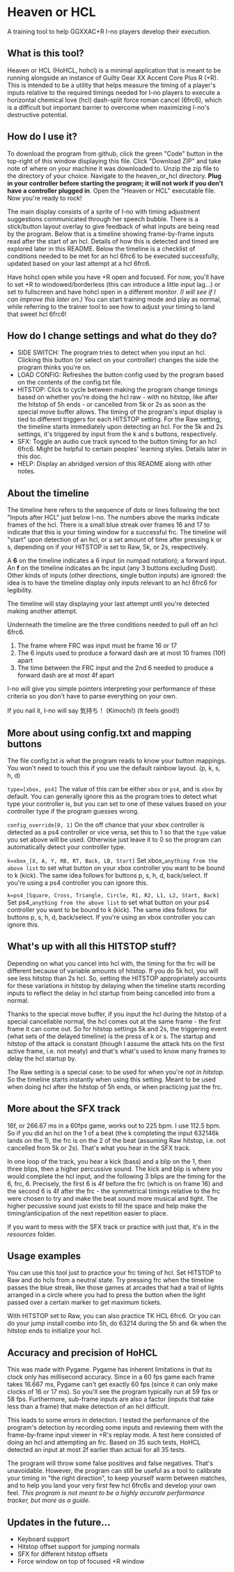 # Heaven or HCL
A training tool to help GGXXAC+R I-no players develop their execution.

## What is this tool?
Heaven or HCL (HoHCL, hohcl) is a minimal application that is meant to be running alongside an instance of Guilty Gear XX Accent Core Plus R (+R). This is intended to be a utility that helps measure the timing of a player's inputs relative to the required timings needed for I-no players to execute a horizontal chemical love (hcl) dash-split force roman cancel (6frc6), which is a difficult but important barrier to overcome when maximizing I-no's destructive potential.

## How do I use it?
To download the program from github, click the green "Code" button in the top-right of this window displaying this file. Click "Download ZIP" and take note of where on your machine it was downloaded to. Unzip the zip file to the directory of your choice. Navigate to the heaven_or_hcl directory. **Plug in your controller before starting the program; it will not work if you don't have a controller plugged in**. Open the "Heaven or HCL" executable file. Now you're ready to rock!

The main display consists of a sprite of I-no with timing adjustment suggestions communicated through her speech bubble. There is a stick/button layout overlay to give feedback of what inputs are being read by the program. Below that is a timeline showing frame-by-frame inputs read after the start of an hcl. Details of how this is detected and timed are explored later in this README. Below the timeline is a checklist of conditions needed to be met for an hcl 6frc6 to be executed successfully, updated based on your last attempt at a hcl 6frc6.

Have hohcl open while you have +R open and focused. For now, you'll have to set +R to windowed/borderless (this can introduce a little input lag...) or set to fullscreen and have hohcl open in a different monitor. *(I will see if I can improve this later on.)* You can start training mode and play as normal, while referring to the trainer tool to see how to adjust your timing to land that sweet hcl 6frc6!

## How do I change settings and what do they do?

- SIDE SWITCH: The program tries to detect when you input an hcl. Clicking this button (or select on your controller) changes the side the program thinks you're on.
- LOAD CONFIG: Refreshes the button config used by the program based on the contents of the config.txt file. 
- HITSTOP: Click to cycle between making the program change timings based on whether you're doing the hcl raw - with no hitstop, like after the hitstop of 5h ends - or cancelled from 5k or 2s as soon as the special move buffer allows. The timing of the program's input display is tied to different triggers for each HITSTOP setting. For the Raw setting, the timeline starts immediately upon detecting an hcl. For the 5k and 2s settings, it's triggered by input from the k and s buttons, respectively.
- SFX: Toggle an audio cue track synced to the button timing for an hcl 6frc6. Might be helpful to certain peoples' learning styles. Details later in this doc.
- HELP: Display an abridged version of this README along with other notes.

## About the timeline
The timeline here refers to the sequence of dots or lines following the text "Inputs after HCL" just below I-no. The numbers above the marks indicate frames of the hcl. There is a small blue streak over frames 16 and 17 to indicate that this is your timing window for a successful frc. The timeline will "start" upon detection of an hcl, or a set amount of time after pressing k or s, depending on if your HITSTOP is set to Raw, 5k, or 2s, respectively. 

A **6** on the timeline indicates a 6 input (in numpad notation); a forward input. An **f** on the timeline indicates an frc input (any 3 buttons excluding Dust). Other kinds of inputs (other directions, single button inputs) are ignored: the idea is to have the timeline display only inputs relevant to an hcl 6frc6 for legibility. 

The timeline will stay displaying your last attempt until you're detected making another attempt.

Underneath the timeline are the three conditions needed to pull off an hcl 6frc6.
1. The frame where FRC was input must be frame 16 or 17
2. The 6 inputs used to produce a forward dash are at most 10 frames (10f) apart
3. The time between the FRC input and the 2nd 6 needed to produce a forward dash are at most 4f apart

I-no will give you simple pointers interpreting your performance of these criteria so you don't have to parse everything on your own.

If you nail it, I-no will say 気持ち！ (Kimochi!) (It feels good!)

## More about using config.txt and mapping buttons
The file config.txt is what the program reads to know your button mappings. 
You won't need to touch this if you use the default rainbow layout. (p, k, s, h, d)

`type=[xbox, ps4]`
The value of this can be either `xbox` or `ps4`, and is `xbox` by default. You can generally ignore this as the program tries to detect what type your controller is, but you can set to one of these values based on your controller type if the program guesses wrong.

`config_override[0, 1]`
On the off chance that your xbox controller is detected as a ps4 controller or vice versa, set this to 1 so that the `type` value you set above will be used. Otherwise just leave it to 0 so the program can automatically detect your controller type.

`k=xbox_[X, A, Y, RB, RT, Back, LB, Start]`
Set xbox_`anything from the above list` to set what button on your xbox controller you want to be bound to k (kick). The same idea follows for buttons p, s, h, d, back/select. If you're using a ps4 controller you can ignore this.

`k=ps4_[Square, Cross, Triangle, Circle, R1, R2, L1, L2, Start, Back]`
Set ps4_`anything from the above list` to set what button on your ps4 controller you want to be bound to k (kick). The same idea follows for buttons p, s, h, d, back/select. If you're using an xbox controller you can ignore this.


## What's up with all this HITSTOP stuff?
Depending on what you cancel into hcl with, the timing for the frc will be different because of variable amounts of hitstop. If you do 5k hcl, you will see less hitstop than 2s hcl. So, setting the HITSTOP appropriately accounts for these variations in hitstop by delaying when the timeline starts recording inputs to reflect the delay in hcl startup from being cancelled into from a normal.

Thanks to the special move buffer, if you input the hcl during the hitstop of a special cancellable normal, the hcl comes out at the same frame - the first frame it can come out. So for hitstop settings 5k and 2s, the triggering event (what sets of the delayed timeline) is the press of k or s. The startup and hitstop of the attack is constant (though I assume the attack hits on the first active frame, i.e. not meaty) and that's what's used to know many frames to delay the hcl startup by.

The Raw setting is a special case: to be used for when you're *not in hitstop*. So the timeline starts instantly when using this setting. Meant to be used when doing hcl after the hitstop of 5h ends, or when practicing just the frc.

## More about the SFX track
16f, or 266.67 ms in a 60fps game, works out to 225 bpm. I use 112.5 bpm. So if you did an hcl on the 1 of a beat (the k completing the input 632146k lands on the 1), the frc is on the 2 of the beat (assuming Raw hitstop, i.e. not cancelled from 5k or 2s). That's what you hear in the SFX track.

In one loop of the track, you hear a kick (bass) and a blip on the 1, then three blips, then a higher percussive sound. The kick and blip is where you would complete the hcl input, and the following 3 blips are the timing for the 6, frc, 6. Precisely, the first 6 is 4f before the frc (which is on frame 16) and the second 6 is 4f after the frc - the symmetrical timings relative to the frc were chosen to try and make the beat sound more musical and tight. The higher pecussive sound just exists to fill the space and help make the timing/anticipation of the next repetition easier to place. 

If you want to mess with the SFX track or practice with just that, it's in the *resources* folder.

## Usage examples
You can use this tool just to practice your frc timing of hcl. Set HITSTOP to Raw and do hcls from a neutral state. Try pressing frc when the timeline passes the blue streak, like those games at arcades that had a trail of lights arranged in a circle where you had to press the button when the light passed over a certain marker to get maximum tickets.

With HITSTOP set to Raw, you can also practice TK HCL 6frc6. Or you can do your jump install combo into 5h, do 63214 during the 5h and 6k when the hitstop ends to initialize your hcl.

## Accuracy and precision of HoHCL
This was made with Pygame. Pygame has inherent limitations in that its clock only has millisecond accuracy. Since in a 60 fps game each frame takes 16.667 ms, Pygame can't get exactly 60 fps (since it can only make clocks of 16 or 17 ms). So you'll see the program typically run at 59 fps or 58 fps. Furthermore, sub-frame inputs are also a factor (inputs that take less than a frame) that make detection of an hcl difficult.

This leads to some errors in detection. I tested the performance of the program's detection by recording some inputs and reviewing them with the frame-by-frame input viewer in +R's replay mode. A test here consisted of doing an hcl and attempting an frc. Based on 35 such tests, HoHCL detected an input at most 2f earlier than actual for all 35 tests. 

The program will throw some false positives and false negatives. That's unavoidable. However, the program can still be useful as a tool to calibrate your timing in "the right direction", to keep yourself warm between matches, and to help you land your very first few hcl 6frc6s and develop your own feel. *This program is not meant to be a highly accurate performance tracker, but more as a guide.*

## Updates in the future...
- Keyboard support
- Hitstop offset support for jumping normals
- SFX for different hitstop offsets
- Force window on top of focused +R window